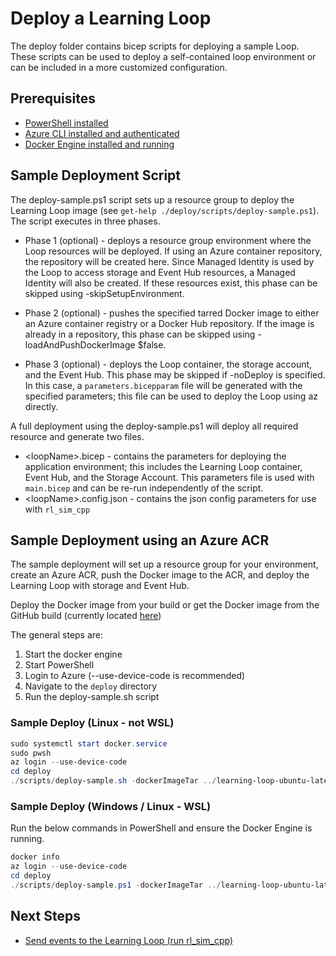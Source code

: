 # Deploy a Learning Loop

The deploy folder contains bicep scripts for deploying a sample Loop. These scripts can be used to deploy a self-contained loop environment or can be included in a more customized configuration.

## Prerequisites

- [PowerShell installed](https://learn.microsoft.com/en-us/powershell/scripting/install/installing-powershell?view=powershell-7.4)
- [Azure CLI installed and authenticated](https://learn.microsoft.com/en-us/cli/azure/install-azure-cli)
- [Docker Engine installed and running](https://docs.docker.com/engine/install/)

## Sample Deployment Script

The deploy-sample.ps1 script sets up a resource group to deploy the Learning Loop image (see `get-help ./deploy/scripts/deploy-sample.ps1`). The script executes in three phases.

- Phase 1 (optional) -
  deploys a resource group environment where the Loop resources will be deployed. If using an Azure container repository, the repository will be created here. Since Managed Identity is used by the Loop to access storage and Event Hub resources, a Managed Identity will also be created. If these resources exist, this phase can be skipped using -skipSetupEnvironment.

- Phase 2 (optional) -
  pushes the specified tarred Docker image to either an Azure container registry or a Docker Hub repository. If the image is already in a repository, this phase can be skipped using -loadAndPushDockerImage $false.

- Phase 3 (optional) -
  deploys the Loop container, the storage account, and the Event Hub. This phase may be skipped if -noDeploy is specified. In this case, a `parameters.bicepparam` file will be generated with the specified parameters; this file can be used to deploy the Loop using az directly.

A full deployment using the deploy-sample.ps1 will deploy all required resource and generate two files.

- \<loopName\>.bicep - contains the parameters for deploying the application environment; this includes the Learning Loop container, Event Hub, and the Storage Account. This parameters file is used with `main.bicep` and can be re-run independently of the script.
- \<loopName\>.config.json - contains the json config parameters for use with `rl_sim_cpp`

## Sample Deployment using an Azure ACR

The sample deployment will set up a resource group for your environment, create an Azure ACR, push the Docker image to the ACR, and deploy the Learning Loop with storage and Event Hub.

Deploy the Docker image from your build or get the Docker image from the GitHub build (currently located [here](https://github.com/microsoft/learning-loop/actions/runs/11109130866/artifacts/1996359925))

The general steps are:
1. Start the docker engine
2. Start PowerShell
3. Login to Azure (--use-device-code is recommended)
4. Navigate to the `deploy` directory
5. Run the deploy-sample.sh script

### Sample Deploy (Linux - not WSL)

```powershell
sudo systemctl start docker.service
sudo pwsh
az login --use-device-code
cd deploy
./scripts/deploy-sample.sh -dockerImageTar ../learning-loop-ubuntu-latest.tar
```

### Sample Deploy (Windows / Linux - WSL)

Run the below commands in PowerShell and ensure the Docker Engine is running.

```powershell
docker info
az login --use-device-code
cd deploy
./scripts/deploy-sample.ps1 -dockerImageTar ../learning-loop-ubuntu-latest.tar
```

## Next Steps

- [Send events to the Learning Loop (run rl_sim_cpp)](RL_SIM.md)
